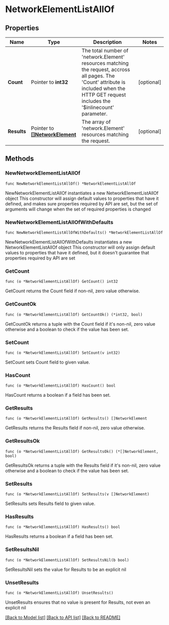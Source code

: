 # NetworkElementListAllOf

## Properties

Name | Type | Description | Notes
------------ | ------------- | ------------- | -------------
**Count** | Pointer to **int32** | The total number of &#39;network.Element&#39; resources matching the request, accross all pages. The &#39;Count&#39; attribute is included when the HTTP GET request includes the &#39;$inlinecount&#39; parameter. | [optional] 
**Results** | Pointer to [**[]NetworkElement**](network.Element.md) | The array of &#39;network.Element&#39; resources matching the request. | [optional] 

## Methods

### NewNetworkElementListAllOf

`func NewNetworkElementListAllOf() *NetworkElementListAllOf`

NewNetworkElementListAllOf instantiates a new NetworkElementListAllOf object
This constructor will assign default values to properties that have it defined,
and makes sure properties required by API are set, but the set of arguments
will change when the set of required properties is changed

### NewNetworkElementListAllOfWithDefaults

`func NewNetworkElementListAllOfWithDefaults() *NetworkElementListAllOf`

NewNetworkElementListAllOfWithDefaults instantiates a new NetworkElementListAllOf object
This constructor will only assign default values to properties that have it defined,
but it doesn't guarantee that properties required by API are set

### GetCount

`func (o *NetworkElementListAllOf) GetCount() int32`

GetCount returns the Count field if non-nil, zero value otherwise.

### GetCountOk

`func (o *NetworkElementListAllOf) GetCountOk() (*int32, bool)`

GetCountOk returns a tuple with the Count field if it's non-nil, zero value otherwise
and a boolean to check if the value has been set.

### SetCount

`func (o *NetworkElementListAllOf) SetCount(v int32)`

SetCount sets Count field to given value.

### HasCount

`func (o *NetworkElementListAllOf) HasCount() bool`

HasCount returns a boolean if a field has been set.

### GetResults

`func (o *NetworkElementListAllOf) GetResults() []NetworkElement`

GetResults returns the Results field if non-nil, zero value otherwise.

### GetResultsOk

`func (o *NetworkElementListAllOf) GetResultsOk() (*[]NetworkElement, bool)`

GetResultsOk returns a tuple with the Results field if it's non-nil, zero value otherwise
and a boolean to check if the value has been set.

### SetResults

`func (o *NetworkElementListAllOf) SetResults(v []NetworkElement)`

SetResults sets Results field to given value.

### HasResults

`func (o *NetworkElementListAllOf) HasResults() bool`

HasResults returns a boolean if a field has been set.

### SetResultsNil

`func (o *NetworkElementListAllOf) SetResultsNil(b bool)`

 SetResultsNil sets the value for Results to be an explicit nil

### UnsetResults
`func (o *NetworkElementListAllOf) UnsetResults()`

UnsetResults ensures that no value is present for Results, not even an explicit nil

[[Back to Model list]](../README.md#documentation-for-models) [[Back to API list]](../README.md#documentation-for-api-endpoints) [[Back to README]](../README.md)


